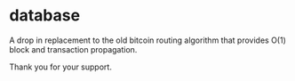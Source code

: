 database
===========

A drop in replacement to the old bitcoin routing algorithm that provides O(1) block and transaction propagation.

Thank you for your support.
